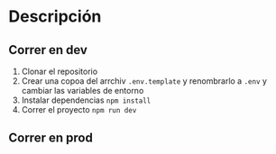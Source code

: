 <!--
    1. Instalacion Prisma:  https://www.prisma.io/docs/getting-started/quickstart

       1.1 npm install prisma --save-dev
       1.2. npx prisma init --datasource-provider PostgreSQL

    2. Configuracion Base de datos:
       2.1 Crear archivo .env:
            //DB_USER = tesloshop
            //DB_NAME = postgres
            //DB_PASSWORD = postgres  

            DATABASE_URL="tesloshop://tesloshop:postgres@localhost:5432/postgres?schema=tesloshop"

       2.2. Crear la conexion en base de datos


    3. Crear las tablas en el archivo Schema.prisma y una vez creado, ejecutar:
           npx prisma migrate dev --name ProductCategory

   
             

-->


# Descripción

## Correr en dev

1. Clonar el repositorio
2. Crear una copoa del arrchiv ```.env.template``` y renombrarlo a ```.env``` y cambiar las variables de entorno
3. Instalar dependencias ```npm install```
4. Correr el proyecto ```npm run dev```


## Correr en prod

